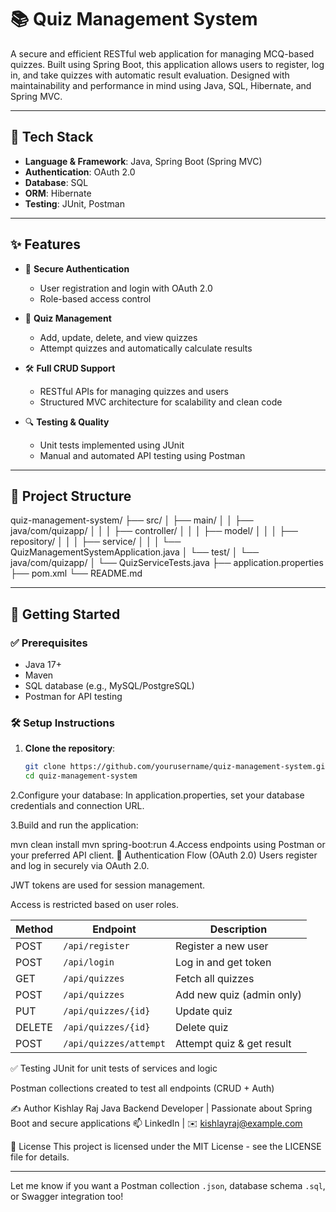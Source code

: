 # 📚 Quiz Management System

A secure and efficient RESTful web application for managing MCQ-based quizzes. Built using Spring Boot, this application allows users to register, log in, and take quizzes with automatic result evaluation. Designed with maintainability and performance in mind using Java, SQL, Hibernate, and Spring MVC.

---

## 🔧 Tech Stack

- **Language & Framework**: Java, Spring Boot (Spring MVC)
- **Authentication**: OAuth 2.0
- **Database**: SQL
- **ORM**: Hibernate
- **Testing**: JUnit, Postman

---

## ✨ Features

- 🔐 **Secure Authentication**
  - User registration and login with OAuth 2.0
  - Role-based access control

- 📝 **Quiz Management**
  - Add, update, delete, and view quizzes
  - Attempt quizzes and automatically calculate results

- 🛠 **Full CRUD Support**
  - RESTful APIs for managing quizzes and users
  - Structured MVC architecture for scalability and clean code

- 🔍 **Testing & Quality**
  - Unit tests implemented using JUnit
  - Manual and automated API testing using Postman

---

## 📁 Project Structure

quiz-management-system/
├── src/
│ ├── main/
│ │ ├── java/com/quizapp/
│ │ │ ├── controller/
│ │ │ ├── model/
│ │ │ ├── repository/
│ │ │ ├── service/
│ │ │ └── QuizManagementSystemApplication.java
│ └── test/
│ └── java/com/quizapp/
│ └── QuizServiceTests.java
├── application.properties
├── pom.xml
└── README.md


---

## 🚀 Getting Started

### ✅ Prerequisites

- Java 17+
- Maven
- SQL database (e.g., MySQL/PostgreSQL)
- Postman for API testing

### 🛠 Setup Instructions

1. **Clone the repository**:
   ```bash
   git clone https://github.com/yourusername/quiz-management-system.git
   cd quiz-management-system

2.Configure your database:
In application.properties, set your database credentials and connection URL.

3.Build and run the application:

mvn clean install
mvn spring-boot:run
4.Access endpoints using Postman or your preferred API client.
🔐 Authentication Flow (OAuth 2.0)
Users register and log in securely via OAuth 2.0.

JWT tokens are used for session management.

Access is restricted based on user roles.

| Method | Endpoint               | Description               |
| ------ | ---------------------- | ------------------------- |
| POST   | `/api/register`        | Register a new user       |
| POST   | `/api/login`           | Log in and get token      |
| GET    | `/api/quizzes`         | Fetch all quizzes         |
| POST   | `/api/quizzes`         | Add new quiz (admin only) |
| PUT    | `/api/quizzes/{id}`    | Update quiz               |
| DELETE | `/api/quizzes/{id}`    | Delete quiz               |
| POST   | `/api/quizzes/attempt` | Attempt quiz & get result |

✅ Testing
JUnit for unit tests of services and logic

Postman collections created to test all endpoints (CRUD + Auth)

✍️ Author
Kishlay Raj
Java Backend Developer | Passionate about Spring Boot and secure applications
📫 LinkedIn | ✉️ kishlayraj@example.com

📄 License
This project is licensed under the MIT License - see the LICENSE file for details.

---

Let me know if you want a Postman collection `.json`, database schema `.sql`, or Swagger integration too!

